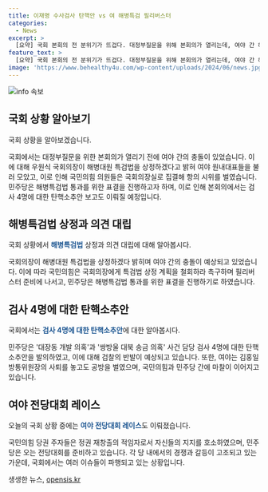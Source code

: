 ```yaml
---
title: 이재명 수사검사 탄핵안 vs 여 해병특검 필리버스터
categories:
  - News
excerpt: >
  [요약] 국회 본회의 전 분위기가 뜨겁다. 대정부질문을 위해 본회의가 열리는데, 여야 간 해병특검법 상정 문제로 충돌이 예상된다. 국회의장이 특검법 상정 계획을 발표하자 국민의힘 의원들은 국회의장실로 집결하며 항의 시위를 벌였고, 필리버스터 준비에 들어갔다. 민주당은 표결을 통해 필리버스터를 종결하고 특검법 통과를 목표로 한다. 또한, 대정부질문에서 해병특검법 관련 공방이 예상된다. 검사 4명에 대한 탄핵소추안 보고도 이뤄지며, 여야 간 김홍일 방통위원장의 사퇴 문제도 충돌 중이다. 국민의힘 당권 주자들의 비전발표회와 민주당 전당대회 후보 등록 상황도 뜨겁다.
feature_text: >
  [요약] 국회 본회의 전 분위기가 뜨겁다. 대정부질문을 위해 본회의가 열리는데, 여야 간 해병특검법 상정 문제로 충돌이 예상된다. 국회의장이 특검법 상정 계획을 발표하자 국민의힘 의원들은 국회의장실로 집결하며 항의 시위를 벌였고, 필리버스터 준비에 들어갔다. 민주당은 표결을 통해 필리버스터를 종결하고 특검법 통과를 목표로 한다. 또한, 대정부질문에서 해병특검법 관련 공방이 예상된다. 검사 4명에 대한 탄핵소추안 보고도 이뤄지며, 여야 간 김홍일 방통위원장의 사퇴 문제도 충돌 중이다. 국민의힘 당권 주자들의 비전발표회와 민주당 전당대회 후보 등록 상황도 뜨겁다.
image: 'https://www.behealthy4u.com/wp-content/uploads/2024/06/news.jpg'
---
```


<p><img src="https://www.behealthy4u.com/wp-content/uploads/2024/06/news.jpg" alt="info 속보" /></p>

<h2 data-ke-size="size26">국회 상황 알아보기</h2>

<p>국회 상황을 알아보겠습니다.</p>

<p>국회에서는 대정부질문을 위한 본회의가 열리기 전에 여야 간의 충돌이 있었습니다. 이에 대해 우원식 국회의장이 해병대원 특검법을 상정하겠다고 밝혀 여야 원내대표들을 불러 모았고, 이로 인해 국민의힘 의원들은 국회의장실로 집결해 항의 시위를 벌였습니다. 민주당은 해병특검법 통과를 위한 표결을 진행하고자 하며, 이로 인해 본회의에서는 검사 4명에 대한 탄핵소추안 보고도 이뤄질 예정입니다.</p>

<p data-ke-size="size16"></p>

<h2 data-ke-size="size26">해병특검법 상정과 의견 대립</h2>

<p>국회 상황에서 <b><span style="color: #1a5490;">해병특검법</span></b> 상정과 의견 대립에 대해 알아봅시다.</p>

<p>국회의장이 해병대원 특검법을 상정하겠다 밝히며 여야 간의 충돌이 예상되고 있었습니다. 이에 따라 국민의힘은 국회의장에게 특검법 상정 계획을 철회하라 촉구하며 필리버스터 준비에 나서고, 민주당은 해병특검법 통과를 위한 표결을 진행하기로 하였습니다.</p>

<p data-ke-size="size16"></p>

<h2 data-ke-size="size26">검사 4명에 대한 탄핵소추안</h2>

<p>국회에서는 <b><span style="color: #1a5490;">검사 4명에 대한 탄핵소추안</span></b>에 대한 알아봅시다.</p>

<p>민주당은 '대장동 개발 의혹'과 '쌍방울 대북 송금 의혹' 사건 담당 검사 4명에 대한 탄핵소추안을 발의하였고, 이에 대해 검찰의 반발이 예상되고 있습니다. 또한, 여야는 김홍일 방통위원장의 사퇴를 놓고도 공방을 벌였으며, 국민의힘과 민주당 간에 마찰이 이어지고 있습니다.</p>

<p data-ke-size="size16"></p>

<h2 data-ke-size="size26">여야 전당대회 레이스</h2>

<p>오늘의 국회 상황 중에는 <b><span style="color: #1a5490;">여야 전당대회 레이스</span></b>도 이뤄졌습니다.</p>

<p>국민의힘 당권 주자들은 정권 재창출의 적임자로서 자신들의 지지를 호소하였으며, 민주당은 오는 전당대회를 준비하고 있습니다. 각 당 내에서의 경쟁과 갈등이 고조되고 있는 가운데, 국회에서는 여러 이슈들이 파행되고 있는 상황입니다.</p>

<p data-ke-size="size16"></p>
생생한 뉴스, <a href="https://opensis.kr" rel="dofollow">opensis.kr</a>


